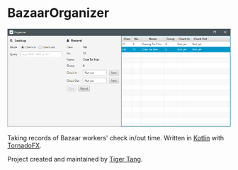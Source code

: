 # BazaarOrganizer
![Screenshot](release/screenshot.png)

Taking records of Bazaar workers' check in/out time. Written in [Kotlin](https://kotlinlang.org/) with [TornadoFX](https://github.com/edvin/tornadofx).

Project created and maintained by [Tiger Tang](https://github.com/TigerHix).
